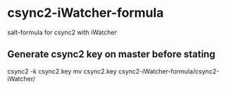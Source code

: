 # csync2-iWatcher-formula
salt-formula for csync2 with iWatcher

## Generate csync2 key on master before stating
csync2 -k csync2.key
mv csync2.key csync2-iWatcher-formula/csync2-iWatcher/
